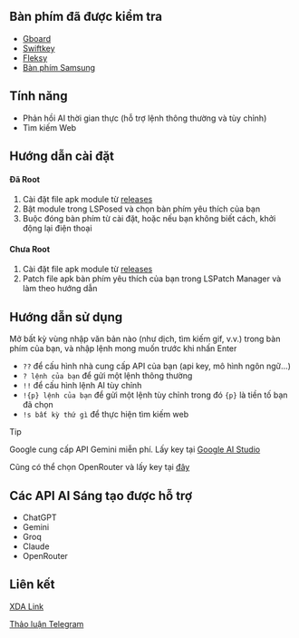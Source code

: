 ## Bàn phím đã được kiểm tra

- [Gboard](https://play.google.com/store/apps/details?id=com.google.android.inputmethod.latin)
- [Swiftkey](https://play.google.com/store/apps/details?id=com.touchtype.swiftkey)
- [Fleksy](https://play.google.com/store/apps/details?id=com.syntellia.fleksy.keyboard)
- [Bàn phím Samsung](https://galaxystore.samsung.com/prepost/000005967885?appId=com.samsung.android.honeyboard)

## Tính năng

- Phản hồi AI thời gian thực (hỗ trợ lệnh thông thường và tùy chỉnh)
- Tìm kiếm Web

## Hướng dẫn cài đặt

#### Đã Root

1. Cài đặt file apk module từ [releases](https://github.com/Mino260806/KeyboardGPT/releases/)
2. Bật module trong LSPosed và chọn bàn phím yêu thích của bạn
3. Buộc đóng bàn phím từ cài đặt, hoặc nếu bạn không biết cách, khởi động lại điện thoại

#### Chưa Root

1. Cài đặt file apk module từ [releases](https://github.com/Mino260806/KeyboardGPT/releases/)
2. Patch file apk bàn phím yêu thích của bạn trong LSPatch Manager và làm theo hướng dẫn

## Hướng dẫn sử dụng

Mở bất kỳ vùng nhập văn bản nào (như dịch, tìm kiếm gif, v.v.) trong bàn phím của bạn, và nhập lệnh mong muốn trước khi nhấn Enter

- `??` để cấu hình nhà cung cấp API của bạn (api key, mô hình ngôn ngữ...)
- `? lệnh của bạn` để gửi một lệnh thông thường
- `!!` để cấu hình lệnh AI tùy chỉnh
- `!{p} lệnh của bạn` để gửi một lệnh tùy chỉnh trong đó `{p}` là tiền tố bạn đã chọn
- `!s bất kỳ thứ gì` để thực hiện tìm kiếm web



> [!TIP]
> Google cung cấp API Gemini miễn phí. Lấy key tại [Google AI Studio](https://aistudio.google.com/app/apikey)
> 
> Cũng có thể chọn OpenRouter và lấy key tại [đây](https://openrouter.ai/models)

## Các API AI Sáng tạo được hỗ trợ

- ChatGPT
- Gemini
- Groq
- Claude
- OpenRouter

## Liên kết

[XDA Link](https://xdaforums.com/t/mod-xposed-integrate-generative-ai-like-chatgpt-in-keyboard.4683421/)

[Thảo luận Telegram](https://t.me/keyboard_gpt)

